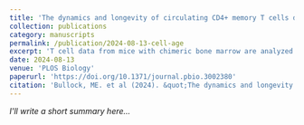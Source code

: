 ```yaml
---
title: 'The dynamics and longevity of circulating CD4+ memory T cells depend on cell age and not the chronological age of the host'
collection: publications
category: manuscripts
permalink: /publication/2024-08-13-cell-age
excerpt: 'T cell data from mice with chimeric bone marrow are analyzed with Bayesian ODE models.'
date: 2024-08-13
venue: 'PLOS Biology'
paperurl: 'https://doi.org/10.1371/journal.pbio.3002380'
citation: 'Bullock, ME. et al (2024). &quot;The dynamics and longevity of circulating CD4+ memory T cells depend on cell age and not the chronological age of the host.&quot; <i>Plos Biology</i>. 22(8): e3002380.'
---
```


*I'll write a short summary here...*